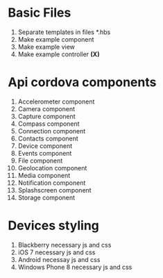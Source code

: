 # Basic Files
1. Separate templates in files *.hbs
2. Make example component
3. Make example view
4. Make example controller __(X)__

# Api cordova components
1. Accelerometer component
2. Camera component
4. Capture component
5. Compass component
6. Connection component
7. Contacts component
8. Device component
9. Events component
10. File component
11. Geolocation component
12. Media component
13. Notification component
14. Splashscreen component
15. Storage component

# Devices styling
1. Blackberry necessary js and css
2. iOS 7 necessary js and css
3. Android necessay js and css
4. Windows Phone 8 necessary js and css